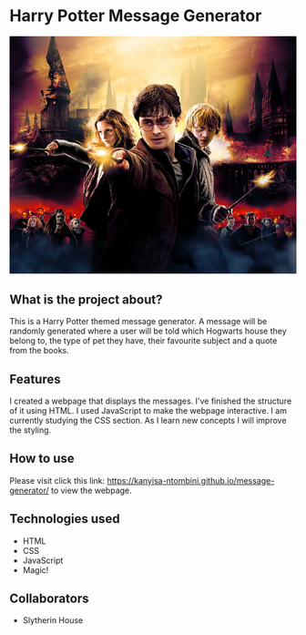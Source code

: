 # Harry Potter Message Generator

![Use Case Diagram](./harrypotter.jpg)

## What is the project about?

This is a Harry Potter themed message generator. A message will be randomly generated where a user will be told which Hogwarts house they belong to, the type of pet they have, their favourite subject and a quote from the books.

## Features
I created a webpage that displays the messages. I've finished the structure of it using HTML. I used JavaScript to make the webpage interactive. I am currently studying the CSS section. As I learn new concepts I will improve the styling.

## How to use
Please visit click this link: https://kanyisa-ntombini.github.io/message-generator/ to view the webpage.

## Technologies used

- HTML
- CSS
- JavaScript
- Magic!

## Collaborators

- Slytherin House